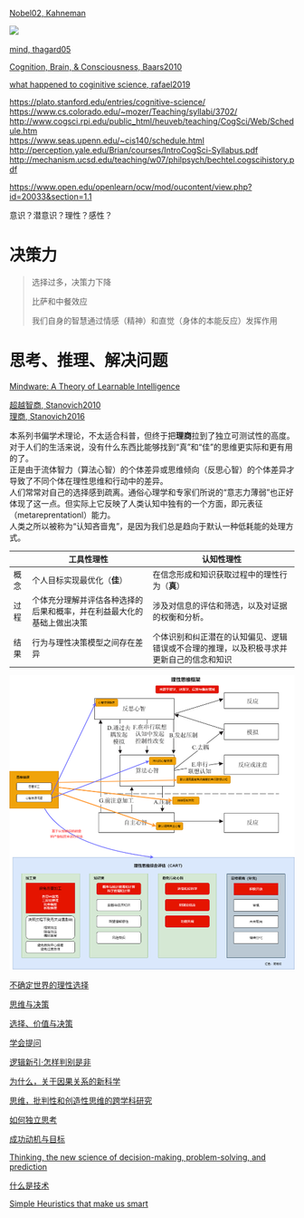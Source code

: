 [Nobel02, Kahneman](https://www.nobelprize.org/prizes/economic-sciences/2002/kahneman/facts/)


![](https://res.ailemon.net/blog/2019/20191202-5.png?x-oss-process=style/ailemon-blog-watermark-pic)

[mind, thagard05](https://book.douban.com/subject/1869660/)

[Cognition, Brain, & Consciousness, Baars2010](https://book.douban.com/subject/26715572/)  

[what happened to coginitive science, rafael2019](https://www.nature.com/articles/s41562-019-0626-2)

https://plato.stanford.edu/entries/cognitive-science/  
https://www.cs.colorado.edu/~mozer/Teaching/syllabi/3702/  
http://www.cogsci.rpi.edu/public_html/heuveb/teaching/CogSci/Web/Schedule.htm  
https://www.seas.upenn.edu/~cis140/schedule.html  
http://perception.yale.edu/Brian/courses/IntroCogSci-Syllabus.pdf  
http://mechanism.ucsd.edu/teaching/w07/philpsych/bechtel.cogscihistory.pdf  

https://www.open.edu/openlearn/ocw/mod/oucontent/view.php?id=20033&section=1.1


意识？潜意识？理性？感性？



# 决策力

> 选择过多，决策力下降
>
> 比萨和中餐效应
>
> 我们自身的智慧通过情感（精神）和直觉（身体的本能反应）发挥作用

# 思考、推理、解决问题

[Mindware: A Theory of Learnable Intelligence](https://nesslabs.com/mindware)

[超越智商, Stanovich2010](https://book.douban.com/subject/26605978/)  
[理商, Stanovich2016](https://book.douban.com/subject/35083569/)  

本系列书偏学术理论，不太适合科普，但终于把**理商**拉到了独立可测试性的高度。  
对于人们的生活来说，没有什么东西比能够找到“真”和“佳”的思维更实际和更有用的了。  
正是由于流体智力（算法心智）的个体差异或思维倾向（反思心智）的个体差异才导致了不同个体在理性思维和行动中的差异。  
人们常常对自己的选择感到疏离。通俗心理学和专家们所说的“意志力薄弱”也正好体现了这一点。但实际上它反映了人类认知中独有的一个方面，即元表征（metareprentationl）能力。  
人类之所以被称为“认知吝啬鬼”，是因为我们总是趋向于默认一种低耗能的处理方式。  

||工具性理性   | 认知性理性  |
|---|---|---|
|概念| 个人目标实现最优化（**佳**）  | 在信念形成和知识获取过程中的理性行为（**真**）  |
|过程| 个体充分理解并评估各种选择的后果和概率，并在利益最大化的基础上做出决策  | 涉及对信息的评估和筛选，以及对证据的权衡和分析。  |
|结果| 行为与理性决策模型之间存在差异  | 个体识别和纠正潜在的认知偏见、逻辑错误或不合理的推理，以及积极寻求并更新自己的信念和知识  |

![](image/rational.drawio.png)


[不确定世界的理性选择](https://book.douban.com/subject/25763679/)

[思维与决策](https://book.douban.com/subject/3542657/)

[选择、价值与决策](https://book.douban.com/subject/30172741/)

[学会提问](https://book.douban.com/subject/20428922/)

[逻辑新引·怎样判别是非](https://book.douban.com/subject/30289559/)

[为什么，关于因果关系的新科学](https://book.douban.com/subject/33438811/)



[思维，批判性和创造性思维的跨学科研究]()

[如何独立思考]()

[成功动机与目标]()

[Thinking, the new science of decision-making, problem-solving, and prediction]()

[什么是技术]()

[Simple Heuristics that make us smart]()